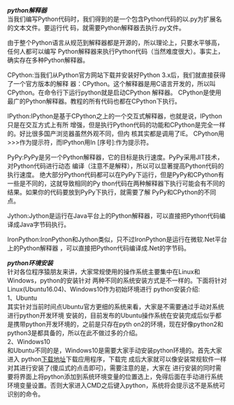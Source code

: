 ___python解释器___  
当我们编写Python代码时，我们得到的是一个包含Python代码的以.py为扩展名的文本文件。要运行代
码，就需要Python解释器去执行.py文件。

由于整个Python语言从规范到解释器都是开源的，所以理论上，只要水平够高，任何人都可以编写
Python解释器来执行Python代码（当然难度很大）。事实上，确实存在多种Python解释器。

CPython:当我们从Python官方网站下载并安装好Python 3.x后，我们就直接获得了一个官方版本的解释
器：CPython。这个解释器是用C语言开发的，所以叫CPython。在命令行下运行python就是启动CPython
解释器。
CPython是使用最广的Python解释器。教程的所有代码也都在CPython下执行。

IPython:IPython是基于CPython之上的一个交互式解释器，也就是说，IPython只是在交互方式上有所
增强，但是执行Python代码的功能和CPython是完全一样的。好比很多国产浏览器虽然外观不同，但内
核其实都是调用了IE。
CPython用>>>作为提示符，而IPython用In [序号]:作为提示符。

PyPy:PyPy是另一个Python解释器，它的目标是执行速度。PyPy采用JIT技术，对Python代码进行动态
编译（注意不是解释），所以可以显著提高Python代码的执行速度。
绝大部分Python代码都可以在PyPy下运行，但是PyPy和CPython有一些是不同的，这就导致相同的Py
thon代码在两种解释器下执行可能会有不同的结果。如果你的代码要放到PyPy下执行，就需要了解
PyPy和CPython的不同点。

Jython:Jython是运行在Java平台上的Python解释器，可以直接把Python代码编译成Java字节码执行。

IronPython:IronPython和Jython类似，只不过IronPython是运行在微软.Net平台上的Python解释器
，可以直接把Python代码编译成.Net的字节码。

___python环境安装___   
针对各位程序猿朋友来讲，大家常规使用的操作系统主要集中在Linux和Windows，python的安装针对
两种不同的系统安装方式是不一样的。下面将针对Linux(Ubuntu16.04)、Windows10作为初始环境进行
python安装介绍:   
1、Ubuntu   
其实针对当前时间点Ubuntu官方更细的系统来看，大家是不需要通过手动对系统进行python开发环境
安装的，目前发布的Ubuntu操作系统在安装完成后似乎都是携带python开发环境的，之前是只存在pyth
on2的环境，现在好像python2和python3是都具备的，所以在此不做过多的介绍。   
2、Windows10   
和Ubuntu不同的是，Windows10是需要大家手动安装python环境的。首先大家进入
python[下载地址](https://www.python.org/downloads/release/python-350/)下载应用程序，下载完
成后大家就可以像安装常规软件一样对其进行安装了(傻瓜式的点击即可)，需要注意的是，大家在
进行安装的同时需要将界面上将python添加到系统环境变量的位置选上，免得后面在手动进行系统
环境变量设置。否则大家进入CMD之后键入python，系统将会提示这不是系统可识别的命令。

